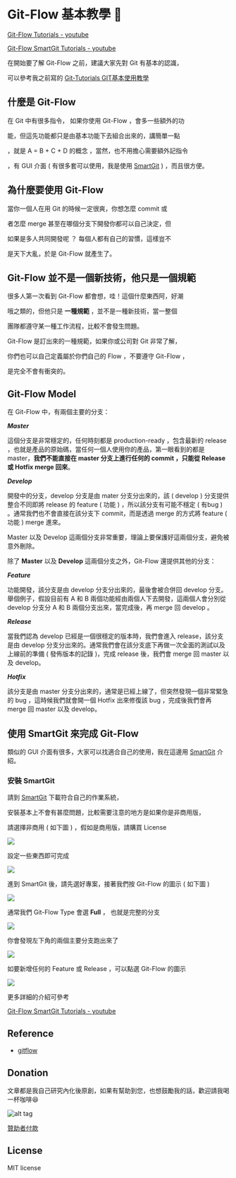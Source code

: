 # Git-Flow  基本教學  :memo:

[Git-Flow Tutorials - youtube](https://youtu.be/zXlta66thZY)

[Git-Flow SmartGit Tutorials - youtube](https://youtu.be/ualXHytifbg)

在開始要了解 Git-Flow 之前，建議大家先對 Git 有基本的認識，

可以參考我之前寫的 [Git-Tutorials GIT基本使用教學](https://github.com/twtrubiks/Git-Tutorials)

## 什麼是 Git-Flow

在 Git 中有很多指令， 如果你使用 Git-Flow ，會多一些額外的功

能，但這先功能都只是由基本功能下去組合出來的，講簡單一點

，就是 A = B + C + D 的概念 ，當然，也不用擔心需要額外記指令

，有 GUI 介面 ( 有很多套可以使用，我是使用 [SmartGit](http://www.syntevo.com/smartgit/) ) ，而且很方便。

## 為什麼要使用 Git-Flow

當你一個人在用 Git 的時候一定很爽，你想怎麼 commit 或

者怎麼 merge 甚至在哪個分支下開發你都可以自己決定，但

如果是多人共同開發呢 ？ 每個人都有自己的習慣，這樣豈不

是天下大亂，於是 Git-Flow 就產生了。

## Git-Flow 並不是一個新技術，他只是一個規範

很多人第一次看到 Git-Flow 都會想，哇！這個什麼東西阿，好潮

哦之類的，但他只是 **一種規範** ，並不是一種新技術，當一整個

團隊都遵守某一種工作流程，比較不會發生問題。

Git-Flow 是訂出來的一種規範，如果你或公司對 Git 非常了解，

你們也可以自己定義屬於你們自己的 Flow ，不要遵守 Git-Flow ，

是完全不會有衝突的。

## Git-Flow Model

 在 Git-Flow 中，有兩個主要的分支：

***Master***

這個分支是非常穩定的，任何時刻都是 production-ready ，包含最新的 release ，也就是產品的原始碼，當任何一個人使用你的產品，第一眼看到的都是 master，**我們不能直接在 master 分支上進行任何的 commit ，只能從 Release 或 Hotfix merge 回來**。

***Develop***

開發中的分支，develop 分支是由 mater 分支分出來的，該 ( develop ) 分支提供整合不同即將 release 的 feature ( 功能 ) ，所以該分支有可能不穩定 ( 有bug ) 。通常我們也不會直接在該分支下 commit，而是透過 merge 的方式將 feature ( 功能 ) merge 進來。

Master 以及 Develop 這兩個分支非常重要，理論上要保護好這兩個分支，避免被意外刪除。

除了 **Master** 以及 **Develop** 這兩個分支之外，Git-Flow 還提供其他的分支：

***Feature***

功能開發，該分支是由 develop 分支分出來的，最後會被合併回 develop 分支。舉個例子，假設目前有 A 和 B 兩個功能經由兩個人下去開發，這兩個人會分別從 develop 分支分 A 和 B 兩個分支出來，當完成後，再 merge 回 develop 。

***Release***

當我們認為 develop 已經是一個很穩定的版本時，我們會進入 release，該分支是由 develop 分支分出來的。通常我們會在該分支底下再做一次全面的測試以及上線前的準備 ( 發佈版本的記錄 )，完成 release 後，我們會 merge 回 master 以及 develop。

***Hotfix***

該分支是由 master 分支分出來的，通常是已經上線了，但突然發現一個非常緊急的 bug ，這時候我們就會開一個 Hotfix 出來修復該 bug ，完成後我們會再 merge 回 master 以及 develop。

## 使用 SmartGit 來完成 Git-Flow

類似的 GUI 介面有很多，大家可以找適合自己的使用，我在這邊用  [SmartGit](http://www.syntevo.com/smartgit/) 介紹。

### 安裝 SmartGit

請到  [SmartGit](http://www.syntevo.com/smartgit/)  下載符合自己的作業系統，

安裝基本上不會有甚麼問題，比較需要注意的地方是如果你是非商用版，

請選擇非商用 ( 如下圖 ) ，假如是商用版，請購買 License

![](http://i.imgur.com/Qo6iy0l.jpg)

設定一些東西即可完成

![](http://i.imgur.com/thRWcvv.jpg)

進到 SmartGit 後，請先選好專案，接著我們按  Git-Flow 的圖示 ( 如下圖 )

![](http://i.imgur.com/MbJPEIF.jpg)

通常我們  Git-Flow Type 會選 **Full** ， 也就是完整的分支

![](http://i.imgur.com/xnUn9vS.jpg)

你會發現左下角的兩個主要分支跑出來了

![](http://i.imgur.com/XfWWByZ.jpg)

如要新增任何的 Feature 或  Release ，可以點選  Git-Flow 的圖示

![](http://i.imgur.com/0147G33.jpg)

更多詳細的介紹可參考

[Git-Flow SmartGit Tutorials - youtube](https://youtu.be/ualXHytifbg)

## Reference

* [gitflow](https://github.com/nvie/gitflow)

## Donation

文章都是我自己研究內化後原創，如果有幫助到您，也想鼓勵我的話，歡迎請我喝一杯咖啡:laughing:

![alt tag](https://i.imgur.com/LRct9xa.png)

[贊助者付款](https://payment.opay.tw/Broadcaster/Donate/9E47FDEF85ABE383A0F5FC6A218606F8)

## License

MIT license
